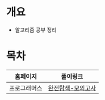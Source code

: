 # 개요
* 알고리즘 공부 정리

# 목차
| 홈페이지 | 풀이링크 |
| --------- | --------- |
| 프로그래머스 | [완전탐색-모의고사](완전탐색/모의고사) | 